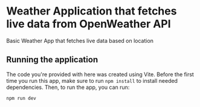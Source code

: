 # Weather Application that fetches live data from OpenWeather API
Basic Weather App that fetches live data based on location

## Running the application

The code you're provided with here was created using Vite.  Before the first time you run this app, make sure to run `npm install` to install needed dependencies.  Then, to run the app, you can run:
```
npm run dev
```
